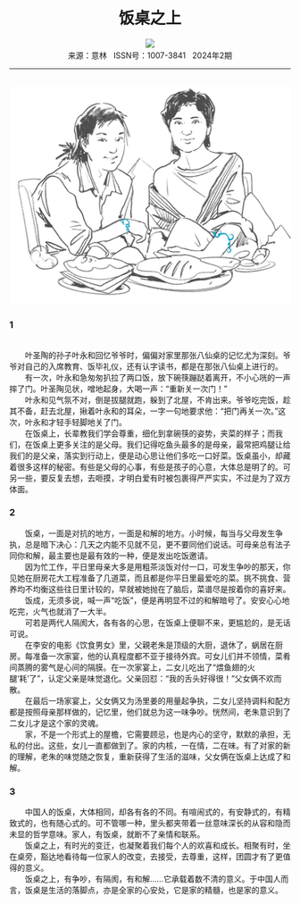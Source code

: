 # <center>饭桌之上</center>

<div align=center><img src="https://raw.githubusercontent.com/leaguecn/magazines/main/img_authors/%d7%f7%d5%df%a3%ba%cb%ad%d7%ee%d6%d0%b9%fa.jpg"></div>

<center>来源：意林   ISSN号：1007-3841   2024年2期</center>

* * *

<br>![](https://raw.githubusercontent.com/leaguecn/magazines/main/img/yili20240222-1-l.jpg)

### 1

  
<br>　　叶圣陶的孙子叶永和回忆爷爷时，偏偏对家里那张八仙桌的记忆尤为深刻。爷爷对自己的入席教育、饭毕礼仪，还有认字读书，都是在那张八仙桌上进行的。  
　　有一次，叶永和急匆匆扒拉了两口饭，放下碗筷蹦跶着离开，不小心咣的一声摔了门。叶圣陶见状，噌地起身，大喝一声：“重新关一次门！”  
　　叶永和见气氛不对，倒是拔腿就跑，躲到了北屋，不肯出来。爷爷吃完饭，趁其不备，赶去北屋，揪着叶永和的耳朵，一字一句地要求他：“把门再关一次。”这次，叶永和才轻手轻脚地关了门。  
　　在饭桌上，长辈教我们学会尊重，细化到拿碗筷的姿势，夹菜的样子；而我们，在饭桌上更多关注的是父母。我们记得吃鱼头最多的是母亲，最常把鸡腿让给我们的是父亲，落实到行动上，便是动心思让他们多吃一口好菜。饭桌虽小，却藏着很多这样的秘密。有些是父母的心事，有些是孩子的心意，大体总是明了的。可另一些，要反复去想，去咂摸，才明白爱有时被包裹得严严实实，不过是为了双方体面。

### 2

  
　　饭桌，一面是对抗的地方，一面是和解的地方。小时候，每当与父母发生争执，总是暗下决心：几天之内能不见就不见，更不要同他们说话。可母亲总有法子同你和解，最主要也是最有效的一种，便是发出吃饭邀请。  
　　因为忙工作，平日里母亲大多是用粗茶淡饭对付一口，可发生争吵的那天，你见她在厨房花大工程准备了几道菜，而且都是你平日里最爱吃的菜。挑不挑食、营养均不均衡这些往日里计较的，早就被她抛在了脑后，菜谱尽是按着你的喜好来。  
　　饭成，无须多说，喊一声“吃饭”，便是再明显不过的和解暗号了。安安心心地吃完，火气也就消了一大半。  
　　可若是两代人隔阂大，各有各的心思，在饭桌上便聊不来，更尴尬的，是无话可说。  
　　在李安的电影《饮食男女》里，父親老朱是顶级的大厨，退休了，蜗居在厨房。每准备一次家宴，他的认真程度都不亚于接待外宾。可女儿们并不领情，菜肴间蒸腾的雾气是心间的隔膜。在一次家宴上，二女儿吃出了“煨鱼翅的火腿‘耗’了”，认定父亲是味觉退化。父亲回怼：“我的舌头好得很！”父女俩不欢而散。  
　　在最后一场家宴上，父女俩又为汤里姜的用量起争执，二女儿坚持调料和配方都是按照母亲那样做的，记忆里，他们就总为这一味争吵。恍然间，老朱意识到了二女儿才是这个家的灵魂。  
　　家，不是一个形式上的屋檐，它需要顾忌，也是内心的坚守，默默的承担，无私的付出。这些，女儿一直都做到了。家的内核，一在情，二在味。有了对家的新的理解，老朱的味觉随之恢复，重新获得了生活的滋味，父女俩在饭桌上达成了和解。

### 3

  
　　中国人的饭桌，大体相同，却各有各的不同。有喧闹式的，有安静式的，有精致式的，也有随心式的。可不管哪一种，里头都夹带着一丝意味深长的从容和隐而未显的哲学意味。家人，有饭桌，就断不了亲情和联系。  
　　饭桌之上，有时光的变迁，也凝聚着我们每个人的欢喜和成长。相聚有时，坐在桌旁，豁达地看待每一位家人的改变，去接受，去尊重，这样，团圆才有了更值得的意义。  
　　饭桌之上，有争吵，有隔阂，有和解……它承载着数不清的意义。于中国人而言，饭桌是生活的落脚点，亦是全家的心安处，它是家的精髓，也是家的意义。
